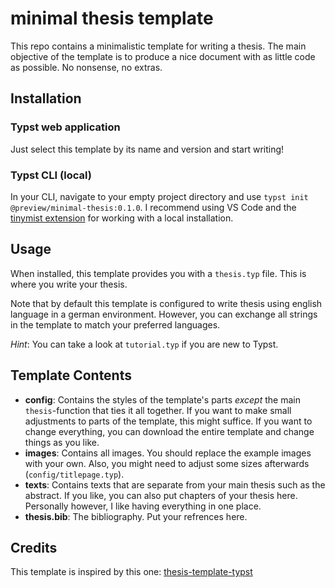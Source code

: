 # minimal thesis template

This repo contains a minimalistic template for writing a thesis.
The main objective of the template is to produce a nice document with as little code as possible. No nonsense, no extras.

## Installation

### Typst web application

Just select this template by its name and version and start writing!

### Typst CLI (local)

In your CLI, navigate to your empty project directory and use `typst init @preview/minimal-thesis:0.1.0`.
I recommend using VS Code and the [tinymist extension](https://github.com/Myriad-Dreamin/tinymist) for working with a local installation.

## Usage

When installed, this template provides you with a `thesis.typ` file.
This is where you write your thesis.

Note that by default this template is configured to write thesis using english language in a german environment. However, you can exchange all strings in the template to match your preferred languages.

_Hint_: You can take a look at `tutorial.typ` if you are new to Typst.

## Template Contents
- **config**: Contains the styles of the template's parts _except_ the main `thesis`-function that ties it all together. If you want to make small adjustments to parts of the template, this might suffice. If you want to change everything, you can download the entire template and change things as you like.
- **images**: Contains all images. You should replace the example images with your own. Also, you might need to adjust some sizes afterwards (`config/titlepage.typ`).
- **texts**: Contains texts that are separate from your main thesis such as the abstract. If you like, you can also put chapters of your thesis here. Personally however, I like having everything in one place.
- **thesis.bib**: The bibliography. Put your refrences here.

## Credits

This template is inspired by this one: [thesis-template-typst
](https://github.com/ls1intum/thesis-template-typst?tab=MIT-1-ov-file#readme) 
